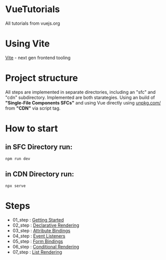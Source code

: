 # VueTutorials
All tutorials from vuejs.org

# Using Vite
[Vite](https://vitejs.dev/) - next gen frontend tooling

# Project structure
All steps are implemented in separate directories, including an "sfc" and "cdn" subdirectory.
Implemented are both starategies. Using an build of **"Single-File Components SFCs"** and using Vue
directly using [unpkg.com/](https://unpkg.com/) from **"CDN"** via script tag.


# How to start 
## in SFC Directory run:
`npm run dev`
## in CDN Directory run:
`npx serve`

# Steps

- 01_step : [Getting Started](https://vuejs.org/tutorial/#step-1)
- 02_step : [Declarative Rendering](https://vuejs.org/tutorial/#step-2)
- 03_step : [Attribute Bindings](https://vuejs.org/tutorial/#step-3)
- 04_step : [Event Listeners](https://vuejs.org/tutorial/#step-4)
- 05_step : [Form Bindings](https://vuejs.org/tutorial/#step-5)
- 06_step : [Conditional Rendering](https://vuejs.org/tutorial/#step-6)
- 07_step : [List Rendering](https://vuejs.org/tutorial/#step-7)
